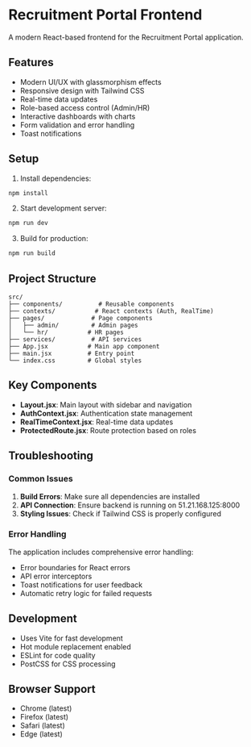 # Recruitment Portal Frontend

A modern React-based frontend for the Recruitment Portal application.

## Features

- Modern UI/UX with glassmorphism effects
- Responsive design with Tailwind CSS
- Real-time data updates
- Role-based access control (Admin/HR)
- Interactive dashboards with charts
- Form validation and error handling
- Toast notifications

## Setup

1. Install dependencies:
```bash
npm install
```

2. Start development server:
```bash
npm run dev
```

3. Build for production:
```bash
npm run build
```

## Project Structure

```
src/
├── components/          # Reusable components
├── contexts/           # React contexts (Auth, RealTime)
├── pages/             # Page components
│   ├── admin/         # Admin pages
│   └── hr/           # HR pages
├── services/          # API services
├── App.jsx           # Main app component
├── main.jsx          # Entry point
└── index.css         # Global styles
```

## Key Components

- **Layout.jsx**: Main layout with sidebar and navigation
- **AuthContext.jsx**: Authentication state management
- **RealTimeContext.jsx**: Real-time data updates
- **ProtectedRoute.jsx**: Route protection based on roles

## Troubleshooting

### Common Issues

1. **Build Errors**: Make sure all dependencies are installed
2. **API Connection**: Ensure backend is running on 51.21.168.125:8000
3. **Styling Issues**: Check if Tailwind CSS is properly configured

### Error Handling

The application includes comprehensive error handling:
- Error boundaries for React errors
- API error interceptors
- Toast notifications for user feedback
- Automatic retry logic for failed requests

## Development

- Uses Vite for fast development
- Hot module replacement enabled
- ESLint for code quality
- PostCSS for CSS processing

## Browser Support

- Chrome (latest)
- Firefox (latest)
- Safari (latest)
- Edge (latest) 